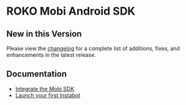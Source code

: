 # ROKO Mobi Android SDK

## New in this Version
Please view the [changelog](https://github.com/ROKOLabs/ROKO.Mobi-Android/blob/master/CHANGELOG.md) for a complete list of additions, fixes, and enhancements in the latest release.

## Documentation
* <a href="https://docs.roko.mobi/docs/android-basic-setup" target="_blank">Integrate the Mobi SDK</a>
* <a href="https://docs.roko.mobi/v2.0/docs/android-launch-instabot-on-app-open" target="_blank">Launch your first Instabot</a>
